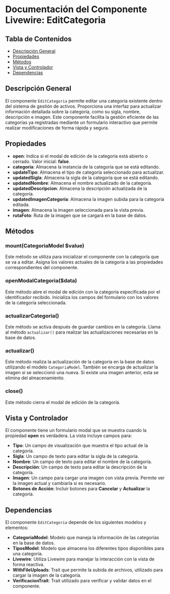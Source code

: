 # Documentación del Componente Livewire: EditCategoria

## Tabla de Contenidos
- [Descripción General](#descripción-general)
- [Propiedades](#propiedades)
- [Métodos](#métodos)
- [Vista y Controlador](#vista-y-controlador)
- [Dependencias](#dependencias)

## Descripción General
El componente `EditCategoria` permite editar una categoría existente dentro del sistema de gestión de activos. Proporciona una interfaz para actualizar información detallada sobre la categoría, como su sigla, nombre, descripción e imagen. Este componente facilita la gestión eficiente de las categorías ya registradas mediante un formulario interactivo que permite realizar modificaciones de forma rápida y segura.

## Propiedades

- **open**: Indica si el modal de edición de la categoría está abierto o cerrado. Valor inicial: **false**.
- **categoria**: Almacena la instancia de la categoría que se está editando.
- **updateTipo**: Almacena el tipo de categoría seleccionado para actualizar.
- **updatedSigla**: Almacena la sigla de la categoría que se está editando.
- **updatedNombre**: Almacena el nombre actualizado de la categoría.
- **updatedDescripcion**: Almacena la descripción actualizada de la categoría.
- **updatedImagenCategoria**: Almacena la imagen subida para la categoría editada.
- **imagen**: Almacena la imagen seleccionada para la vista previa.
- **rutaFoto**: Ruta de la imagen que se cargará en la base de datos.

## Métodos

### mount(CategoriaModel $value)
Este método se utiliza para inicializar el componente con la categoría que se va a editar. Asigna los valores actuales de la categoría a las propiedades correspondientes del componente.

### openModalCategoria($data)
Este método abre el modal de edición con la categoría especificada por el identificador recibido. Inicializa los campos del formulario con los valores de la categoría seleccionada.

### actualizarCategoria()
Este método se activa después de guardar cambios en la categoría. Llama al método `actualizar()` para realizar las actualizaciones necesarias en la base de datos.

### actualizar()
Este método realiza la actualización de la categoría en la base de datos utilizando el modelo `CategoriaModel`. También se encarga de actualizar la imagen si se seleccionó una nueva. Si existe una imagen anterior, esta se elimina del almacenamiento.

### close()
Este método cierra el modal de edición de la categoría.

## Vista y Controlador
El componente tiene un formulario modal que se muestra cuando la propiedad **open** es verdadera. La vista incluye campos para:

- **Tipo**: Un campo de visualización que muestra el tipo actual de la categoría.
- **Sigla**: Un campo de texto para editar la sigla de la categoría.
- **Nombre**: Un campo de texto para editar el nombre de la categoría.
- **Descripción**: Un campo de texto para editar la descripción de la categoría.
- **Imagen**: Un campo para cargar una imagen con vista previa. Permite ver la imagen actual y cambiarla si es necesario.
- **Botones de Acción**: Incluir botones para **Cancelar** y **Actualizar** la categoría.

## Dependencias
El componente `EditCategoria` depende de los siguientes modelos y elementos:

- **CategoriaModel**: Modelo que maneja la información de las categorías en la base de datos.
- **TiposModel**: Modelo que almacena los diferentes tipos disponibles para una categoría.
- **Livewire**: Utiliza Livewire para manejar la interacción con la vista de forma reactiva.
- **WithFileUploads**: Trait que permite la subida de archivos, utilizado para cargar la imagen de la categoría.
- **VerificacionTrait**: Trait utilizado para verificar y validar datos en el componente.

